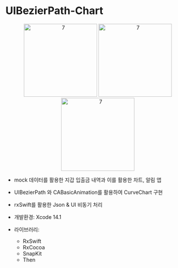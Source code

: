 # UIBezierPath-Chart

<p align="center">
<img width="200" alt="7" src="https://github.com/SloWax/Resume/assets/62653558/84ff70d7-a09d-4673-a423-a7d1869f0490">
<img width="200" alt="7" src="https://github.com/SloWax/Resume/assets/62653558/c4493e98-bda8-48f6-8515-61a2db2d05f9">
<img width="200" alt="7" src="https://github.com/SloWax/Resume/assets/62653558/6f9f0ba3-a435-439f-b27e-e6bb6bc3a89e">
</p>

- mock 데이터를 활용한 지갑 입출금 내역과 이를 활용한 차트, 알림 앱
- UIBezierPath 와 CABasicAnimation를 활용하여 CurveChart 구현
- rxSwift를 활용한 Json & UI 비동기 처리

- 개발환경: Xcode 14.1

- 라이브러리: 
  - RxSwift
  - RxCocoa
  - SnapKit
  - Then
